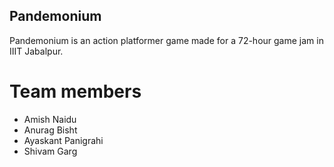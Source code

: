 Pandemonium
-------------------------

Pandemonium is an action platformer game made for a 72-hour game jam in IIIT Jabalpur.


Team members
========================


* Amish Naidu
* Anurag Bisht
* Ayaskant Panigrahi
* Shivam Garg


